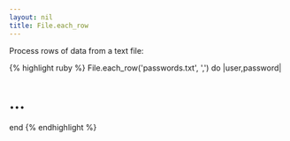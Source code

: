 ```yaml
---
layout: nil
title: File.each_row
---
```


Process rows of data from a text file:

{% highlight ruby %}
File.each_row('passwords.txt', ',') do |user,password|
  # ...
end
{% endhighlight %}
